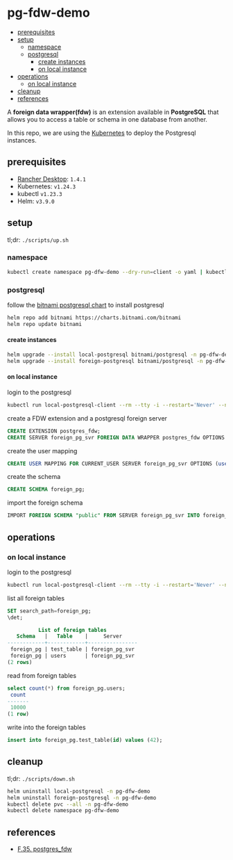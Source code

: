 # pg-fdw-demo <!-- omit in toc -->

- [prerequisites](#prerequisites)
- [setup](#setup)
  - [namespace](#namespace)
  - [postgresql](#postgresql)
    - [create instances](#create-instances)
    - [on local instance](#on-local-instance)
- [operations](#operations)
  - [on local instance](#on-local-instance-1)
- [cleanup](#cleanup)
- [references](#references)

A **foreign data wrapper(fdw)** is an extension available in **PostgreSQL** that allows you to access a table or schema in one database from another.

In this repo, we are using the [Kubernetes](https://kubernetes.io/) to deploy the Postgresql instances.

## prerequisites

- [Rancher Desktop](https://github.com/rancher-sandbox/rancher-desktop): `1.4.1`
- Kubernetes: `v1.24.3`
- kubectl `v1.23.3`
- Helm: `v3.9.0`

## setup

tl;dr: `./scripts/up.sh`

### namespace

```sh
kubectl create namespace pg-dfw-demo --dry-run=client -o yaml | kubectl apply -f -
```

### postgresql

follow the [bitnami postgresql chart](https://github.com/bitnami/charts/tree/master/bitnami/postgresql) to install postgresql

```sh
helm repo add bitnami https://charts.bitnami.com/bitnami
helm repo update bitnami
```

#### create instances

```sh
helm upgrade --install local-postgresql bitnami/postgresql -n pg-dfw-demo -f postgresql/local.yaml
helm upgrade --install foreign-postgresql bitnami/postgresql -n pg-dfw-demo -f postgresql/foreign.yaml
```

#### on local instance

login to the postgresql

```sh
kubectl run local-postgresql-client --rm --tty -i --restart='Never' --namespace pg-dfw-demo --image docker.io/bitnami/postgresql:14.5.0-debian-11-r21 --env="PGPASSWORD=demo_password" --command -- psql --host local-postgresql -U postgres -d postgres -p 5432
```

create a FDW extension and a postgresql foreign server

```sql
CREATE EXTENSION postgres_fdw;
CREATE SERVER foreign_pg_svr FOREIGN DATA WRAPPER postgres_fdw OPTIONS (host 'foreign-postgresql', port '5432', dbname 'postgres');
```

create the user mapping

```sql
CREATE USER MAPPING FOR CURRENT_USER SERVER foreign_pg_svr OPTIONS (user 'foreign_user', password 'foreign_user_password');
```

create the schema

```sql
CREATE SCHEMA foreign_pg;
```

import the foreign schema

```sql
IMPORT FOREIGN SCHEMA "public" FROM SERVER foreign_pg_svr INTO foreign_pg;
```

## operations

### on local instance

login to the postgresql

```sh
kubectl run local-postgresql-client --rm --tty -i --restart='Never' --namespace pg-dfw-demo --image docker.io/bitnami/postgresql:14.5.0-debian-11-r21 --env="PGPASSWORD=demo_password" --command -- psql --host local-postgresql -U postgres -d postgres -p 5432
```

list all foreign tables

```sql
SET search_path=foreign_pg;
\det;

          List of foreign tables
   Schema   |   Table    |     Server
------------+------------+----------------
 foreign_pg | test_table | foreign_pg_svr
 foreign_pg | users      | foreign_pg_svr
(2 rows)
```

read from foreign tables

```sql
select count(*) from foreign_pg.users;
 count
-------
 10000
(1 row)
```

write into the foreign tables

```sql
insert into foreign_pg.test_table(id) values (42);
```

## cleanup

tl;dr: `./scripts/down.sh`

```sh
helm uninstall local-postgresql -n pg-dfw-demo
helm uninstall foreign-postgresql -n pg-dfw-demo
kubectl delete pvc --all -n pg-dfw-demo
kubectl delete namespace pg-dfw-demo
```

## references

- [F.35. postgres_fdw](https://www.postgresql.org/docs/current/postgres-fdw.html)
